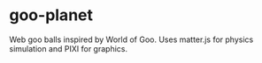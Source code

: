 # goo-planet

Web goo balls inspired by World of Goo. Uses matter.js for physics simulation and PIXI for graphics.
